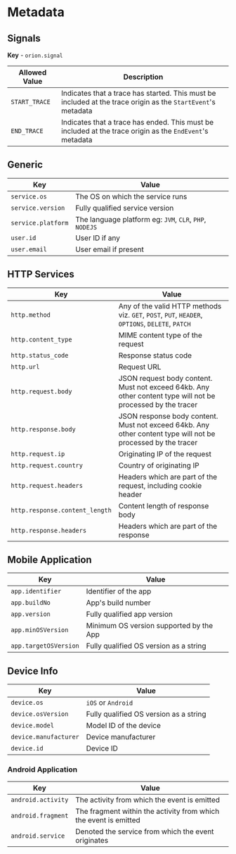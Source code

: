 # Metadata

## Signals

**Key** - `orion.signal`

|Allowed Value|Description|
|-------------|-------------|
| `START_TRACE`| Indicates that a trace has started. This must be included at the trace origin as the `StartEvent`'s metadata |
| `END_TRACE`| Indicates that a trace has ended. This must be included at the trace origin as the `EndEvent`'s metadata |

## Generic

|Key|Value|
|---|-----|
|`service.os`| The OS on which the service runs |
|`service.version`| Fully qualified service version |
|`service.platform`| The language platform eg: `JVM`, `CLR`, `PHP`, `NODEJS` |
|`user.id`| User ID if any |
|`user.email`| User email if present |

## HTTP Services

|Key|Value|
|---|-----|
|`http.method`| Any of the valid HTTP methods viz. `GET`, `POST`, `PUT`, `HEADER`, `OPTIONS`, `DELETE`, `PATCH`|
|`http.content_type`| MIME content type of the request|
|`http.status_code`| Response status code |
|`http.url`| Request URL |
|`http.request.body` | JSON request body content. Must not exceed 64kb. Any other content type will not be processed by the tracer|
|`http.response.body` | JSON response body content. Must not exceed 64kb. Any other content type will not be processed by the tracer|
|`http.request.ip`| Originating IP of the request |
|`http.request.country`| Country of originating IP |
|`http.request.headers`| Headers which are part of the request, including cookie header |
|`http.response.content_length` | Content length of response body |
|`http.response.headers`| Headers which are part of the response |

## Mobile Application

|Key|Value|
|---|-----|
|`app.identifier`| Identifier of the app |
|`app.buildNo`| App's build number
|`app.version`| Fully qualified app version|
|`app.minOSVersion`| Minimum OS version supported by the App |
|`app.targetOSVersion`| Fully qualified OS version as a string |

## Device Info

|Key|Value|
|---|-----|
|`device.os`| `iOS` or `Android`|
|`device.osVersion`| Fully qualified OS version as a string |
|`device.model`| Model ID of the device|
|`device.manufacturer`| Device manufacturer|
|`device.id`| Device ID|

### Android Application

|Key|Value|
|---|-----|
|`android.activity`| The activity from which the event is emitted|
|`android.fragment`| The fragment within the activity from which the event is emitted|
|`android.service`| Denoted the service from which the event originates|
